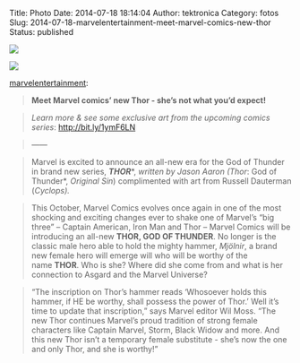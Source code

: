 Title: Photo
Date: 2014-07-18 18:14:04
Author: tektronica
Category: fotos
Slug: 2014-07-18-marvelentertainment-meet-marvel-comics-new-thor
Status: published

![](http://67.media.tumblr.com/7fb9fe3f7e68f566b3bf12ef1e6191f7/tumblr_n8rgg6kOwL1rw6hzpo1_1280.jpg)

![](http://66.media.tumblr.com/e0150c91a815ca9f6509dd029be5bead/tumblr_n8rgg6kOwL1rw6hzpo2_1280.jpg)

[marvelentertainment](http://marvelentertainment.tumblr.com/post/91855719902/meet-marvel-comics-new-thor-shes-not-what):

> **Meet Marvel comics’ new Thor - she’s not what you’d expect!**

> *Learn more & see some exclusive art from the upcoming comics series*: <http://bit.ly/1ymF6LN>

> ——

> Marvel is excited to announce an all-new era for the God of Thunder in brand new series, ***THOR****, *written by Jason Aaron (Thor*: God of Thunder*, *Original Sin*) complimented with art from Russell Dauterman (*Cyclops).*

> This October, Marvel Comics evolves once again in one of the most shocking and exciting changes ever to shake one of Marvel’s “big three” – Captain American, Iron Man and Thor – Marvel Comics will be introducing an all-new **THOR, GOD OF THUNDER**. No longer is the classic male hero able to hold the mighty hammer, *Mjölnir*, a brand new female hero will emerge will who will be worthy of the name **THOR**. Who is she? Where did she come from and what is her connection to Asgard and the Marvel Universe?

> “The inscription on Thor’s hammer reads ‘Whosoever holds this hammer, if HE be worthy, shall possess the power of Thor.’ Well it’s time to update that inscription,” says Marvel editor Wil Moss. “The new Thor continues Marvel’s proud tradition of strong female characters like Captain Marvel, Storm, Black Widow and more. And this new Thor isn’t a temporary female substitute - she’s now the one and only Thor, and she is worthy!”
